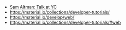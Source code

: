 - [Sam Altman: Talk at YC ](https://www.youtube.com/watch?v=0lJKucu6HJc)
- https://material.io/collections/developer-tutorials/
- https://material.io/develop/web/
- https://material.io/collections/developer-tutorials/#web
